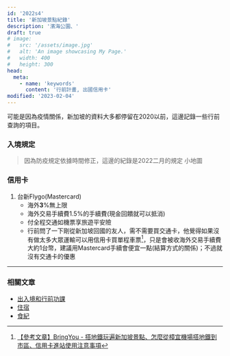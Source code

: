```yaml
---
id: '2022s4'
title: '新加坡景點紀錄'
description: '濱海公園、'
draft: true
# image:
#   src: '/assets/image.jpg'
#   alt: 'An image showcasing My Page.'
#   width: 400
#   height: 300
head:
  meta:
    - name: 'keywords'
      content: '行前計畫, 出國信用卡'
modified: '2023-02-04'
---
```


可能是因為疫情關係，新加坡的資料大多都停留在2020以前，這邊記錄一些行前查詢的項目。
>


### 入境規定
> 因為防疫規定依據時間修正，這邊的紀錄是2022二月的規定
小地圖


### 信用卡
  1. 台新Flygo(Mastercard)
      - 海外**3**%無上限
      - 海外交易手續費1.5%的手續費(現金回饋就可以抵消)
      - 付全程交通如機票享旅遊平安險
      - 行前問了一下剛從新加坡回國的友人，需不需要買交通卡，他覺得如果沒有做太多大眾運輸可以用信用卡買單程車票[^1]，只是會被收海外交易手續費大約1台幣，建議用Mastercard手續會便宜一點(結算方式的關係)；不過就沒有交通卡的優惠


---------------------------------------
### 相關文章

- [出入境和行前功課](/travel/singapore_preparation)
- [住宿](/travel/singapore_hotel)
- [食紀](/travel/singapore_food)


[^1]: <a target="_blank" rel="noreferrer noopenner" class="text-xs cursor-pointer" href="https://www.bring-you.info/zh-tw/singapore-smrt">【參考文章】BringYou - 搭地鐵玩遍新加坡景點、怎麼從樟宜機場搭地鐵到市區、信用卡進站使用注意事項</a>  